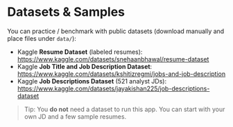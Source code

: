 # Datasets & Samples

You can practice / benchmark with public datasets (download manually and place files under `data/`):

- Kaggle **Resume Dataset** (labeled resumes): https://www.kaggle.com/datasets/snehaanbhawal/resume-dataset
- Kaggle **Job Title and Job Description Dataset**: https://www.kaggle.com/datasets/kshitizregmi/jobs-and-job-description
- Kaggle **Job Descriptions Dataset** (521 analyst JDs): https://www.kaggle.com/datasets/jayakishan225/job-descriptions-dataset

> Tip: You **do not** need a dataset to run this app. You can start with your own JD and a few sample resumes.
